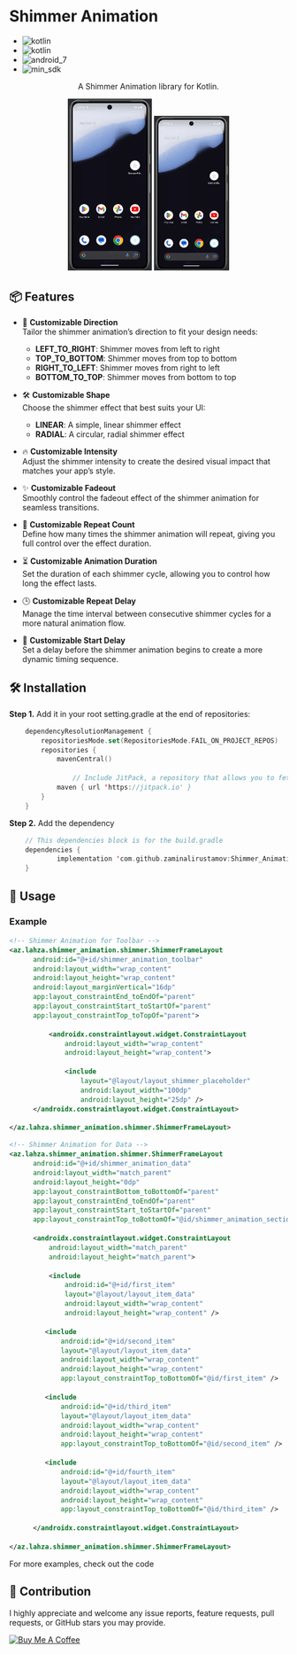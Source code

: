 
  
# Shimmer Animation
- ![kotlin](https://img.shields.io/badge/Platforms-Kotlin_Compatible-lightblue?style=for-the-badge&logo=kotlin)
- ![kotlin](https://img.shields.io/badge/Made_With-Kotlin-0095D9?style=for-the-badge&logo=kotlin)
- ![android_7](https://img.shields.io/badge/Android-7.0_Nougat-green?style=for-the-badge)
- ![min_sdk](https://img.shields.io/badge/minSdk-24-orange?style=for-the-badge)

<p align="center">A Shimmer Animation library for Kotlin.</p>
<p align="center">
<img width=30% src="./examples/example shimmer animation base.gif">
<img width=27% src="./examples/example shimmer animation.gif">
</p>

## 📦 Features

- 🌈 **Customizable Direction**  
  Tailor the shimmer animation’s direction to fit your design needs:  
  - **LEFT_TO_RIGHT**: Shimmer moves from left to right  
  - **TOP_TO_BOTTOM**: Shimmer moves from top to bottom  
  - **RIGHT_TO_LEFT**: Shimmer moves from right to left  
  - **BOTTOM_TO_TOP**: Shimmer moves from bottom to top

- 🛠 **Customizable Shape**  
  Choose the shimmer effect that best suits your UI:  
  - **LINEAR**: A simple, linear shimmer effect  
  - **RADIAL**: A circular, radial shimmer effect  

- 🔥 **Customizable Intensity**  
  Adjust the shimmer intensity to create the desired visual impact that matches your app’s style.

- ✨ **Customizable Fadeout**  
  Smoothly control the fadeout effect of the shimmer animation for seamless transitions.

- 🔁 **Customizable Repeat Count**  
  Define how many times the shimmer animation will repeat, giving you full control over the effect duration.

- ⏳ **Customizable Animation Duration**  
  Set the duration of each shimmer cycle, allowing you to control how long the effect lasts.

- 🕒 **Customizable Repeat Delay**  
  Manage the time interval between consecutive shimmer cycles for a more natural animation flow.

- 🚀 **Customizable Start Delay**  
  Set a delay before the shimmer animation begins to create a more dynamic timing sequence.

## 🛠 Installation
**Step 1.**  Add it in your root setting.gradle at the end of repositories: 
```kotlin
	dependencyResolutionManagement {
		repositoriesMode.set(RepositoriesMode.FAIL_ON_PROJECT_REPOS)
		repositories {
			mavenCentral()

        		// Include JitPack, a repository that allows you to fetch dependencies from GitHub projects.
			maven { url 'https://jitpack.io' }
		}
	}
```
**Step 2.**  Add the dependency

```kotlin
	// This dependencies block is for the build.gradle
	dependencies {
	        implementation 'com.github.zaminalirustamov:Shimmer_Animation:1.0.2'
	}
```
## 🚀 Usage
### Example

```xml
<!-- Shimmer Animation for Toolbar -->  
<az.lahza.shimmer_animation.shimmer.ShimmerFrameLayout  
	  android:id="@+id/shimmer_animation_toolbar"  
	  android:layout_width="wrap_content"  
	  android:layout_height="wrap_content"  
	  android:layout_marginVertical="16dp"  
	  app:layout_constraintEnd_toEndOf="parent"  
	  app:layout_constraintStart_toStartOf="parent"  
	  app:layout_constraintTop_toTopOf="parent">  
  
		  <androidx.constraintlayout.widget.ConstraintLayout  
			  android:layout_width="wrap_content"  
			  android:layout_height="wrap_content">  
  
			  <include  
				  layout="@layout/layout_shimmer_placeholder"  
				  android:layout_width="100dp"  
				  android:layout_height="25dp" />  
	  </androidx.constraintlayout.widget.ConstraintLayout>  
  
</az.lahza.shimmer_animation.shimmer.ShimmerFrameLayout>
```

```xml
<!-- Shimmer Animation for Data -->  
<az.lahza.shimmer_animation.shimmer.ShimmerFrameLayout  
	  android:id="@+id/shimmer_animation_data"  
	  android:layout_width="match_parent"  
	  android:layout_height="0dp"  
	  app:layout_constraintBottom_toBottomOf="parent"  
	  app:layout_constraintEnd_toEndOf="parent"  
	  app:layout_constraintStart_toStartOf="parent"  
	  app:layout_constraintTop_toBottomOf="@id/shimmer_animation_section_name">  
  
	  <androidx.constraintlayout.widget.ConstraintLayout  
		  android:layout_width="match_parent"  
		  android:layout_height="match_parent">  
  
		  <include  
			  android:id="@+id/first_item"  
			  layout="@layout/layout_item_data"  
			  android:layout_width="wrap_content"  
			  android:layout_height="wrap_content" />  
  
		 <include  
			 android:id="@+id/second_item"  
			 layout="@layout/layout_item_data"  
			 android:layout_width="wrap_content"  
			 android:layout_height="wrap_content"  
			 app:layout_constraintTop_toBottomOf="@id/first_item" />  
			   
		 <include  
			 android:id="@+id/third_item"  
			 layout="@layout/layout_item_data"  
			 android:layout_width="wrap_content"  
			 android:layout_height="wrap_content"  
			 app:layout_constraintTop_toBottomOf="@id/second_item" />  
			   
		 <include  
			 android:id="@+id/fourth_item"  
			 layout="@layout/layout_item_data"  
			 android:layout_width="wrap_content"  
			 android:layout_height="wrap_content"  
			 app:layout_constraintTop_toBottomOf="@id/third_item" />  
  
	  </androidx.constraintlayout.widget.ConstraintLayout>  
  
</az.lahza.shimmer_animation.shimmer.ShimmerFrameLayout>
```

For more examples, check out the code

## 🤝 Contribution
I highly appreciate and welcome any issue reports, feature requests, pull requests, or GitHub stars you may provide.

<a href="https://www.buymeacoffee.com/zaminalirustamov" target="_blank"><img src="https://cdn.buymeacoffee.com/buttons/v2/default-yellow.png" alt="Buy Me A Coffee" style="height: 60px !important;width: 217px !important;" ></a>
